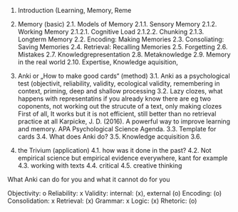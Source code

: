 1.	Introduction (Learning, Memory, Reme
2.	Memory (basic)
2.1.	Models of Memory
2.1.1.	Sensory Memory
2.1.2.	Working Memory
2.1.2.1.	Cognitive Load
2.1.2.2.	Chunking
2.1.3.	Longterm Memory
2.2.	Encoding: Making Memories
2.3.	Consoliating: Saving Memories
2.4.	Retrieval: Recalling Memories
2.5.	Forgetting
2.6.	Mistakes 
2.7.	Knowledgrepresentation
2.8.	Metaknowledge
2.9.	Memory in the real world
2.10.	Expertise, Knowledge aquisition,

3.	Anki or „How to make good cards“ (method)
3.1.	Anki as a psychological test (objectivit, reliability, validity, ecological validity, remembering in context, priming, deep and shallow processing
3.2.	Lazy clozes, what happens with representatins if you already know there are eg two coponents, not working out the strucute of a text, only making clozes
First of all, It works but it is not efficient, still better than no retrieval practice at all Karpicke, J. D. (2016). A powerful way to improve learning and memory. APA Psychological Science Agenda.
3.3.	Template for cards
3.4.	What does Anki do? 
3.5.	Knowledge acquisition
3.6.	
4.	the Trivium (application)
4.1.	how was it done in the past?
4.2.	Not empirical science but empirical evidence everywhere, kant for example
4.3.	working with texts
4.4.	critical
4.5.	creative thinking

What Anki can do for you and what it cannot do for you

Objectivity: o
Reliability: x
Validity: internal: (x), external (o)
Encoding: (o)
Consolidation: x
Retrieval: (x)
Grammar: x
Logic: (x)
Rhetoric: (o)
